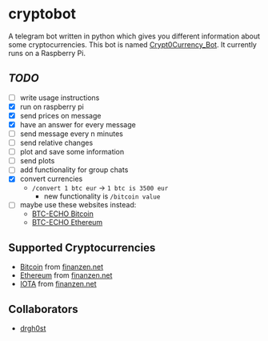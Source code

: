 # cryptobot
A telegram bot written in python which gives you different information about some cryptocurrencies.
This bot is named [Crypt0Currency\_Bot][bot].
It currently runs on a Raspberry Pi.

## _TODO_
- [ ] write usage instructions
- [x] run on raspberry pi
- [x] send prices on message
- [x] have an  answer for every message
- [ ] send message every n minutes
- [ ] send relative changes
- [ ] plot and save some information
- [ ] send plots
- [ ] add functionality for group chats
- [x] convert currencies
  - `/convert 1 btc eur` -> `1 btc is 3500 eur`
    - new functionality is `/bitcoin value`
- [ ] maybe use these websites instead:
  - [BTC-ECHO Bitcoin][1]
  - [BTC-ECHO Ethereum][2]

## Supported Cryptocurrencies
- [Bitcoin][3] from [finanzen.net][4]
- [Ethereum][5] from [finanzen.net][6]
- [IOTA][7] from [finanzen.net][8]

## Collaborators
- [drgh0st][drgh0st]


[bot]: t.me/Crypt0Currency_Bot 'Write me!'
[drgh0st]: https://github.com/drgh0st 'drgh0st'
[1]: https://www.btc-echo.de/bitcoin-kurs/ 'bitcoin-kurs'
[2]: https://www.btc-echo.de/ether-kurs/ 'ether-kurs'
[3]: https://bitcoin.org/ 'bitcoin'
[5]: https://www.ethereum.org/ 'ethereum'
[4]: http://www.finanzen.net/devisen/bitcoin-euro-kurs 'bitcoin-euro-kurs'
[6]: http://www.finanzen.net/devisen/ethereum-euro-kurs 'ethereum-euro-kurs'
[7]: http://iota.org/
[8]: http://www.finanzen.net/devisen/iota-euro-kurs 'iota-euro-kurs'



